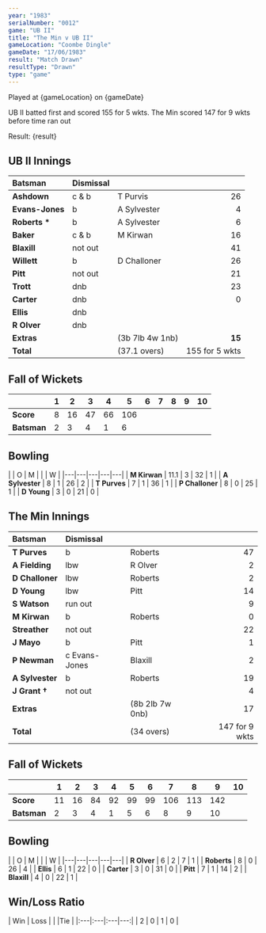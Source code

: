 ```yaml
---
year: "1983"
serialNumber: "0012"
game: "UB II"
title: "The Min v UB II"
gameLocation: "Coombe Dingle"
gameDate: "17/06/1983"
result: "Match Drawn"
resultType: "Drawn"
type: "game"
---
```


Played at {gameLocation} on {gameDate} 

UB II batted first and scored 155 for 5 wkts. The Min scored 147 for 9 wkts before time ran out

Result: {result}
 
## UB II Innings

| Batsman | Dismissal |  |  |
|:---|:---|---|---:|
| **Ashdown** | c & b | T Purvis | 26 | 
| **Evans-Jones** | b | A Sylvester | 4 | 
| **Roberts &#42;** | b | A Sylvester | 6 | 
| **Baker** | c & b | M Kirwan | 16 | 
| **Blaxill** | not out | | 41 | 
| **Willett** | b | D Challoner | 26 | 
| **Pitt** | not out | | 21 | 
| **Trott** | dnb | | 23 | 
| **Carter** | dnb | | 0 | 
| **Ellis** | dnb | | | 
| **R Olver** | dnb | | | 
| **Extras** | | (3b 7lb 4w 1nb) | **15** | 
| **Total** | | (37.1 overs) | 155 for 5 wkts | 

## Fall of Wickets

| | 1 | 2 | 3 | 4 | 5 | 6 | 7 | 8 | 9 | 10 |
|---|---|---|---|---|---|---|---|---|---|---|
| **Score** | 8 | 16 | 47 | 66 | 106 | | | | | | 
| **Batsman** | 2 | 3 | 4 | 1 | 6 | | | | | | 


## Bowling

| | O | M |  |  | W |
|---|---|---|---|---|
| **M Kirwan** | 11.1 | 3 | 32 | 1 | 
| **A Sylvester** | 8 | 1 | 26 | 2 | 
| **T Purves** | 7 | 1 | 36 | 1 | 
| **P Challoner** | 8 | 0 | 25 | 1 | 
| **D Young** | 3 | 0 | 21 | 0 | 

## The Min Innings

| Batsman | Dismissal |  |  |
|:---|:---|---|---:|
| **T Purves** | b | Roberts | 47 | 
| **A Fielding** | lbw | R Olver | 2 | 
| **D Challoner** | lbw | Roberts | 2 | 
| **D Young** | lbw | Pitt | 14 | 
| **S Watson** | run out | | 9 | 
| **M Kirwan** | b | Roberts | 0| 
| **Streather** | not out | | 22 | 
| **J Mayo** | b | Pitt | 1 | 
| **P Newman** | c Evans-Jones | Blaxill | 2 | 
| **A Sylvester** | b | Roberts | 19 | 
| **J Grant &#8224;** | not out | | 4 | 
| **Extras** | | (8b 2lb 7w 0nb) | 17 | 
| **Total** | | (34 overs) | 147 for 9 wkts | 

## Fall of Wickets

| | 1 | 2 | 3 | 4 | 5 | 6 | 7 | 8 | 9 | 10 |
|---|---|---|---|---|---|---|---|---|---|---|
| **Score** | 11 | 16 | 84 | 92 | 99 | 99 | 106 | 113 | 142 | |
| **Batsman** | 2 | 3 | 4 | 1 | 5 | 6 | 8 | 9 | 10 | | 


## Bowling

| | O | M |  |  | W |
|---|---|---|---|---|
| **R Olver** | 6 | 2 | 7 | 1 | 
| **Roberts** | 8 | 0 | 26 | 4 | 
| **Ellis** | 6 | 1 | 22 | 0 | 
| **Carter** | 3 | 0 | 31 | 0 | 
| **Pitt** | 7 | 1 | 14 | 2 | 
| **Blaxill** | 4 | 0 | 22 | 1 | 

## Win/Loss Ratio

| Win | Loss |  |  |Tie |
|:---|:---|:---|---:|
| 2 | 0 | 1 | 0 |
